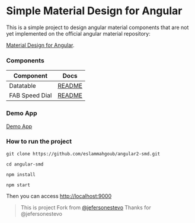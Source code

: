# Simple Material Design for Angular

This is a simple project to design angular material components that are not yet implemented on the official angular material repository:

[Material Design for Angular](https://github.com/angular/material2).

### Components

| Component             | Docs         |
|-----------------------|--------------|
| Datatable             | [README][1]  |
| FAB Speed Dial        | [README][2]  |

 [1]: https://github.com/eslammahgoub/angular2-smd/blob/master/src/app/shared/component/smd-datatable/README.md
 [2]: https://github.com/eslammahgoub/angular2-smd/blob/master/src/app/shared/component/smd-fab-speed-dial/README.md
 
### Demo App

[Demo App](https://angular2-smd.surge.sh)
 
### How to run the project
`git clone https://github.com/eslammahgoub/angular2-smd.git`

`cd angular-smd`

`npm install`

`npm start`

Then you can access [http://localhost:9000](http://localhost:9000)

> This is project Fork from [@jefersonestevo](https://github.com/jefersonestevo/angular-smd)
> Thanks for @jefersonestevo
